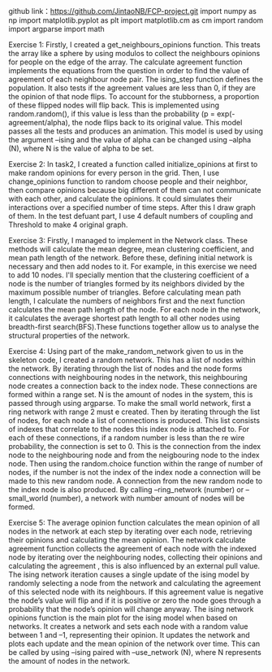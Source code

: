 github link：https://github.com/JintaoNB/FCP-project.git
import numpy as np
import matplotlib.pyplot as plt
import matplotlib.cm as cm
import random
import argparse
import math

Exercise 1: 
Firstly, I created a get_neighbours_opinions function. This treats the array like a sphere by using modulos to collect the neighbours opinions for people on the edge of the array. The calculate agreement function implements the equations from the question in order to find the value of agreement of each neighbour node pair. The ising_step function defines the population. It also tests if the agreement values are less than 0, if they are the opinion of that node flips. To account for the stubborness, a proportion of these flipped nodes will flip back. This is implemented using  random.random(), if this value is less than the probability (p = exp(-agreement/alpha), the node flips back to its original value. This model passes all  the tests and produces an animation. This model is used by using the argument –ising and the value of alpha can be changed using –alpha (N), where N is the value of alpha to be set. 


Exercise 2:
In task2, I created a function called initialize_opinions at first to make random opinions for every person in the grid. Then, I use  change_opinions function to random choose people and their neighbor, then compare opinions because big different of  them can not communicate with each other, and calculate the opinions. It could simulates their interactions over a specified number of time steps. After this I draw graph of them. In the test defuant part, I use 4 default numbers of  coupling and Threshold to make 4 original graph.


Exercise 3:
Firstly, I managed to implement in the Network class. These methods will calculate the mean degree, mean clustering coefficient, and mean path length of the network. Before these, defining initial network is necessary and then add nodes to it. For example, in this exercise we need to add 10 nodes. I'll specially mention that the clustering coefficient of a node is the number of triangles formed by its neighbors divided by the maximum possible number of triangles. Before calculating mean path length, I calculate the numbers of neighbors first and the next function calculates the mean path length of the node. For each node in the network, it calculates the average shortest path length to all other nodes using breadth-first search(BFS).These functions together allow us to analyse the structural properties of the network.


Exercise 4: 
Using part of the make_random_network given to us in the skeleton code, I created a random network. This has a list of nodes within the network. By iterating through the list of nodes and the node forms connections with neighbouring nodes in the network, this neighbouring node creates a connection back to the index node. These connections are formed within a range set. N is the amount of nodes in the system, this is passed through using argparse. To make the small world network, first a ring network with range 2 must e created. Then by iterating through the list of nodes, for each node a list of connections is produced. This list consists of indexes that correlate to the nodes this index node is attached to. For each of these connections, if a random number is less than the re wire probability, the connection is set to 0. This is the connection from the index node to the neighbouring node and from the neigbouring node to the index node. Then using the random.choice function within the range of number of nodes, if the number is not the index of the index node a connection will be made to this new random node. A connection from the new random node to the index node is also produced. By calling –ring_network  (number) or –small_world (number), a network with number amount of nodes will be formed. 

 
Exercise 5: 
The average opinion function calculates the mean opinion of all nodes in the network at each step by iterating over each node, retrieving their opinions and calculating the mean opinion. The network calculate agreement function collects the agreement of each node with the indexed node by iterating over the neighbouring nodes, collecting their opinions and calculating the agreement , this is also influenced by an external pull value. The ising network iteration causes a single update of the ising model by randomly selecting a node from the network and calculating the agreement of this selected node with its neighbours. If this agreement value is negative the node’s value will flip and if it is positive or zero the node goes through a probability that the node’s opinion will change anyway. The ising network opinions function is the main plot for the ising model when based on networks. It creates a network and sets each node with a random value between 1 and –1, representing their opinion. It updates the network and plots each update and the mean opinion of the network over time. This can be called by using –ising paired with –use_network (N), where N represents the amount of nodes in the network. 
